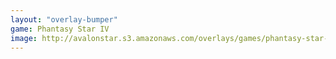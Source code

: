 ```yaml
---
layout: "overlay-bumper"
game: Phantasy Star IV
image: http://avalonstar.s3.amazonaws.com/overlays/games/phantasy-star-4.jpg
---
```

